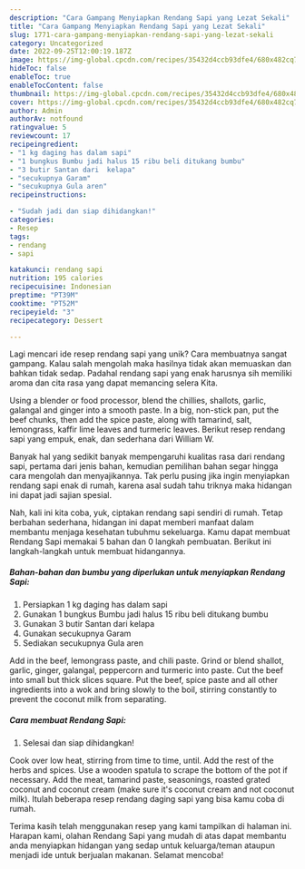 ```yaml
---
description: "Cara Gampang Menyiapkan Rendang Sapi yang Lezat Sekali"
title: "Cara Gampang Menyiapkan Rendang Sapi yang Lezat Sekali"
slug: 1771-cara-gampang-menyiapkan-rendang-sapi-yang-lezat-sekali
category: Uncategorized
date: 2022-09-25T12:00:19.187Z
image: https://img-global.cpcdn.com/recipes/35432d4ccb93dfe4/680x482cq70/rendang-sapi-foto-resep-utama.jpg
hideToc: false
enableToc: true
enableTocContent: false
thumbnail: https://img-global.cpcdn.com/recipes/35432d4ccb93dfe4/680x482cq70/rendang-sapi-foto-resep-utama.jpg
cover: https://img-global.cpcdn.com/recipes/35432d4ccb93dfe4/680x482cq70/rendang-sapi-foto-resep-utama.jpg
author: Admin
authorAv: notfound
ratingvalue: 5
reviewcount: 17
recipeingredient:
- "1 kg daging has dalam sapi"
- "1 bungkus Bumbu jadi halus 15 ribu beli ditukang bumbu"
- "3 butir Santan dari  kelapa"
- "secukupnya Garam"
- "secukupnya Gula aren"
recipeinstructions:

- "Sudah jadi dan siap dihidangkan!"
categories:
- Resep
tags:
- rendang
- sapi

katakunci: rendang sapi 
nutrition: 195 calories
recipecuisine: Indonesian
preptime: "PT39M"
cooktime: "PT52M"
recipeyield: "3"
recipecategory: Dessert

---
```





Lagi mencari ide resep rendang sapi yang unik? Cara membuatnya sangat gampang. Kalau salah mengolah maka hasilnya tidak akan memuaskan dan bahkan tidak sedap. Padahal rendang sapi yang enak harusnya sih memiliki aroma dan cita rasa yang dapat memancing selera Kita.





Using a blender or food processor, blend the chillies, shallots, garlic, galangal and ginger into a smooth paste. In a big, non-stick pan, put the beef chunks, then add the spice paste, along with tamarind, salt, lemongrass, kaffir lime leaves and turmeric leaves. Berikut resep rendang sapi yang empuk, enak, dan sederhana dari William W.

Banyak hal yang sedikit banyak mempengaruhi kualitas rasa dari rendang sapi, pertama dari jenis bahan, kemudian pemilihan bahan segar hingga cara mengolah dan menyajikannya. Tak perlu pusing jika ingin menyiapkan rendang sapi enak di rumah, karena asal sudah tahu triknya maka hidangan ini dapat jadi sajian spesial.






Nah, kali ini kita coba, yuk, ciptakan rendang sapi sendiri di rumah. Tetap berbahan sederhana, hidangan ini dapat memberi manfaat dalam membantu menjaga kesehatan tubuhmu sekeluarga. Kamu dapat membuat Rendang Sapi memakai 5 bahan dan 0 langkah pembuatan. Berikut ini langkah-langkah untuk membuat hidangannya.

<!--inarticleads1-->

##### Bahan-bahan dan bumbu yang diperlukan untuk menyiapkan Rendang Sapi:

1. Persiapkan 1 kg daging has dalam sapi
1. Gunakan 1 bungkus Bumbu jadi halus 15 ribu beli ditukang bumbu
1. Gunakan 3 butir Santan dari  kelapa
1. Gunakan secukupnya Garam
1. Sediakan secukupnya Gula aren


Add in the beef, lemongrass paste, and chili paste. Grind or blend shallot, garlic, ginger, galangal, peppercorn and turmeric into paste. Cut the beef into small but thick slices square. Put the beef, spice paste and all other ingredients into a wok and bring slowly to the boil, stirring constantly to prevent the coconut milk from separating. 

<!--inarticleads2-->

##### Cara membuat Rendang Sapi:


1. Selesai dan siap dihidangkan!

Cook over low heat, stirring from time to time, until. Add the rest of the herbs and spices. Use a wooden spatula to scrape the bottom of the pot if necessary. Add the meat, tamarind paste, seasonings, roasted grated coconut and coconut cream (make sure it&#39;s coconut cream and not coconut milk). Itulah beberapa resep rendang daging sapi yang bisa kamu coba di rumah. 

Terima kasih telah menggunakan resep yang kami tampilkan di halaman ini. Harapan kami, olahan Rendang Sapi yang mudah di atas dapat membantu anda menyiapkan hidangan yang sedap untuk keluarga/teman ataupun menjadi ide untuk berjualan makanan. Selamat mencoba!
